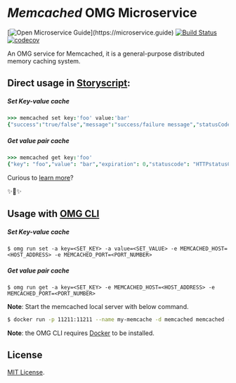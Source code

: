 # _Memcached_ OMG Microservice

[![Open Microservice Guide](https://img.shields.io/badge/OMG%20Enabled-👍-green.svg?)](https://microservice.guide)
[![Build Status](https://travis-ci.com/heaptracetechnology/microservice-memcached.svg?branch=master)](https://travis-ci.com/heaptracetechnology/microservice-memcached)
[![codecov](https://codecov.io/gh/heaptracetechnology/microservice-memcached/branch/master/graph/badge.svg)](https://codecov.io/gh/heaptracetechnology/microservice-memcached)

An OMG service for Memcached, it is a general-purpose distributed memory caching system.

## Direct usage in [Storyscript](https://storyscript.io/):

##### Set Key-value cache
```coffee
>>> memcached set key:'foo' value:'bar'
{"success":"true/false","message":"success/failure message","statusCode":"HTTPstatusCode"}
```
##### Get value pair cache
```coffee
>>> memcached get key:'foo'
{"key": "foo","value": "bar","expiration": 0,"statuscode": "HTTPstatusCode"}
```

Curious to [learn more](https://docs.storyscript.io/)?

✨🍰✨

## Usage with [OMG CLI](https://www.npmjs.com/package/omg)

##### Set Key-value cache
```shell
$ omg run set -a key=<SET_KEY> -a value=<SET_VALUE> -e MEMCACHED_HOST=<HOST_ADDRESS> -e MEMCACHED_PORT=<PORT_NUMBER>
```
##### Get value pair cache
```shell
$ omg run get -a key=<SET_KEY> -e MEMCACHED_HOST=<HOST_ADDRESS> -e MEMCACHED_PORT=<PORT_NUMBER>
```
**Note**: Start the memcached local server with below command.
```sh
$ docker run -p 11211:11211 --name my-memcache -d memcached memcached -m 64
```

**Note**: the OMG CLI requires [Docker](https://docs.docker.com/install/) to be installed.

## License
[MIT License](https://github.com/omg-services/memcached/blob/master/LICENSE).
